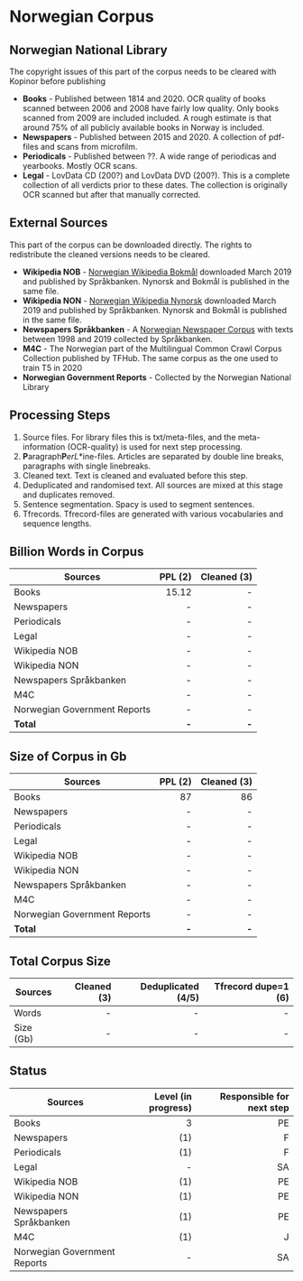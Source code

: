 # Norwegian Corpus

## Norwegian National Library
The copyright issues of this part of the corpus needs to be cleared with Kopinor before publishing
* **Books** - Published between 1814 and 2020. OCR quality of books scanned between 2006 and 2008 have fairly low quality. Only books scanned from 2009 are included included. A rough estimate is that around 75% of all publicly available books in Norway is included.
* **Newspapers** - Published between 2015 and 2020. A collection of pdf-files and scans from microfilm.
* **Periodicals** - Published between ??. A wide range of periodicas and yearbooks. Mostly OCR scans.
* **Legal** - LovData CD (200?) and LovData DVD (200?). This is a complete collection of all verdicts prior to these dates. The collection is originally OCR scanned but after that manually corrected.


## External Sources
This part of the corpus can be downloaded directly. The rights to redistribute the cleaned versions needs to be cleared.
* **Wikipedia NOB** - [Norwegian Wikipedia Bokmål](https://www.nb.no/sprakbanken/ressurskatalog/oai-nb-no-sbr-50/) downloaded March 2019 and published by Språkbanken. Nynorsk and Bokmål is published in the same file.
* **Wikipedia NON** - [Norwegian Wikipedia Nynorsk](https://www.nb.no/sprakbanken/ressurskatalog/oai-nb-no-sbr-50/) downloaded March 2019 and published by Språkbanken. Nynorsk and Bokmål is published in the same file.
* **Newspapers Språkbanken** - A [Norwegian Newspaper Corpus](https://www.nb.no/sprakbanken/en/resource-catalogue/oai-nb-no-sbr-4/) with texts between 1998 and 2019 collected by Språkbanken. 
* **M4C** - The Norwegian part of the Multilingual Common Crawl Corpus Collection published by TFHub. The same corpus as the one used to train T5 in 2020
* **Norwegian Government Reports** - Collected by the Norwegian National Library


## Processing Steps
1. Source files. For library files this is txt/meta-files, and the meta-information (OCR-quality) is used for next step processing. 
2. **P**aragraph**P***er**L**ine-files. Articles are separated by double line breaks, paragraphs with single linebreaks.
3. Cleaned text. Text is cleaned and evaluated before this step.
4. Deduplicated and randomised text. All sources are mixed at this stage and duplicates removed.
5. Sentence segmentation. Spacy is used to segment sentences.
6. Tfrecords. Tfrecord-files are generated with various vocabularies and sequence lengths.


## Billion Words in Corpus
| Sources  |  PPL (2) | Cleaned (3) |
| -------- |  -----:|  -----:| 
| Books  | 15.12 | - | 
| Newspapers | - | - | 
| Periodicals  | - |  - |
| Legal  | - |  - |
| Wikipedia NOB  | - |  - | 
| Wikipedia NON  | - |  - | 
| Newspapers Språkbanken | - |  - |
| M4C  | - |  - | 
| Norwegian Government Reports  | - |  - | 
| **Total**  |**-** |  **-** |


## Size of Corpus in Gb
| Sources  |  PPL (2) | Cleaned (3) |
| -------- |  -----:|  -----:| 
| Books  | 87 | 86 | 
| Newspapers | - | - | 
| Periodicals  | - |  - |
| Legal  | - |  - |
| Wikipedia NOB  | - |  - | 
| Wikipedia NON  | - |  - | 
| Newspapers Språkbanken | - |  - |
| M4C  | - |  - | 
| Norwegian Government Reports  | - |  - | 
| **Total**  |**-** |  **-** |


## Total Corpus Size
| Sources  |  Cleaned (3) | Deduplicated (4/5) | Tfrecord dupe=1 (6) |
| -------- |  -----:|  -----:| -----:| 
| Words  | - | - | - | 
| Size (Gb) | - | - | - |


## Status
| Sources  |  Level (in progress) | Responsible for next step |
| -------- |  -----:|  -----:| 
| Books  | 3 | PE | 
| Newspapers | (1) | F | 
| Periodicals  | (1) |  F |
| Legal  | - |  SA |
| Wikipedia NOB  | (1) |  PE | 
| Wikipedia NON  | (1) |  PE | 
| Newspapers Språkbanken | (1) |  PE |
| M4C  | (1) |  J | 
| Norwegian Government Reports  | - |  SA | 



